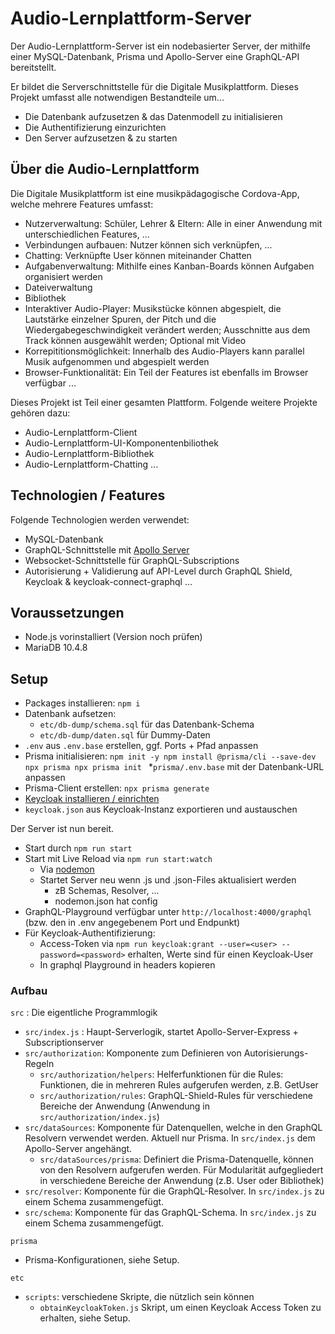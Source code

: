 # Audio-Lernplattform-Server
Der Audio-Lernplattform-Server ist ein nodebasierter Server, der mithilfe einer MySQL-Datenbank, Prisma und Apollo-Server eine GraphQL-API bereitstellt.

Er bildet die Serverschnittstelle für die Digitale Musikplattform. 
Dieses Projekt umfasst alle notwendigen Bestandteile um...
* Die Datenbank aufzusetzen & das Datenmodell zu initialisieren
* Die Authentifizierung einzurichten
* Den Server aufzusetzen & zu starten

## Über die Audio-Lernplattform
Die Digitale Musikplattform ist eine musikpädagogische Cordova-App, welche mehrere Features umfasst:
* Nutzerverwaltung: Schüler, Lehrer & Eltern: Alle in einer Anwendung mit unterschiedlichen Features, ...
* Verbindungen aufbauen: Nutzer können sich verknüpfen, ...
* Chatting: Verknüpfte User können miteinander Chatten
* Aufgabenverwaltung: Mithilfe eines Kanban-Boards können Aufgaben organisiert werden
* Dateiverwaltung
* Bibliothek
* Interaktiver Audio-Player: Musikstücke können abgespielt, die Lautstärke einzelner Spuren, der Pitch und die Wiedergabegeschwindigkeit verändert werden; Ausschnitte aus dem Track können ausgewählt werden; Optional mit Video
* Korrepititionsmöglichkeit: Innerhalb des Audio-Players kann parallel Musik aufgenommen und abgespielt werden
* Browser-Funktionalität: Ein Teil der Features ist ebenfalls im Browser verfügbar
...

Dieses Projekt ist Teil einer gesamten Plattform.
Folgende weitere Projekte gehören dazu:
* Audio-Lernplattform-Client
* Audio-Lernplattform-UI-Komponentenbiliothek
* Audio-Lernplattform-Bibliothek
* Audio-Lernplattform-Chatting
...

## Technologien / Features
Folgende Technologien werden verwendet: 
* MySQL-Datenbank
* GraphQL-Schnittstelle mit [Apollo Server](https://github.com/apollographql/apollo-server)
* Websocket-Schnittstelle für GraphQL-Subscriptions 
* Autorisierung + Validierung auf API-Level durch GraphQL Shield, Keycloak & keycloak-connect-graphql
...

## Voraussetzungen
* Node.js vorinstalliert (Version noch prüfen)
* MariaDB 10.4.8

## Setup
* Packages installieren: `npm i`
* Datenbank aufsetzen: 
  * `etc/db-dump/schema.sql` für das Datenbank-Schema
  * `etc/db-dump/daten.sql` für Dummy-Daten
* `.env` aus `.env.base` erstellen, ggf. Ports + Pfad anpassen
* Prisma initialisieren: `npm init -y
npm install @prisma/cli --save-dev
npx prisma
npx prisma init
`
*`prisma/.env.base` mit der Datenbank-URL anpassen
* Prisma-Client erstellen: `npx prisma generate`
* [Keycloak installieren / einrichten](https://www.keycloak.org/docs/latest/server_installation/)
* `keycloak.json` aus Keycloak-Instanz exportieren und austauschen

Der Server ist nun bereit.

* Start durch `npm run start`
* Start mit Live Reload via `npm run start:watch`
  * Via [nodemon](https://www.npmjs.com/package/nodemon)
  * Startet Server neu wenn .js und .json-Files aktualisiert werden
    * zB Schemas, Resolver, ...
    * nodemon.json hat config
* GraphQL-Playground verfügbar unter `http://localhost:4000/graphql` (bzw. den in .env angegebenem Port und Endpunkt)
* Für Keycloak-Authentifizierung: 
  * Access-Token via `npm run keycloak:grant --user=<user> --password=<password>` erhalten, Werte sind für einen Keycloak-User
  * In graphql Playground in headers kopieren

### Aufbau

`src` : Die eigentliche Programmlogik
* `src/index.js` : Haupt-Serverlogik, startet Apollo-Server-Express + Subscriptionserver
* `src/authorization`: Komponente zum Definieren von Autorisierungs-Regeln
  * `src/authorization/helpers`: Helferfunktionen für die Rules: Funktionen, die in mehreren Rules aufgerufen werden, z.B. GetUser
  * `src/authorization/rules`: GraphQL-Shield-Rules für verschiedene Bereiche der Anwendung (Anwendung in `src/authorization/index.js`)
* `src/dataSources`: Komponente für Datenquellen, welche in den GraphQL Resolvern verwendet werden. Aktuell nur Prisma. In `src/index.js` dem Apollo-Server angehängt.
  * `src/dataSources/prisma`: Definiert die Prisma-Datenquelle, können von den Resolvern aufgerufen werden. Für Modularität aufgegliedert in verschiedene Bereiche der Anwendung (z.B. User oder Bibliothek)
* `src/resolver`: Komponente für die GraphQL-Resolver. In `src/index.js` zu einem Schema zusammengefügt.
* `src/schema`: Komponente für das GraphQL-Schema. In `src/index.js` zu einem Schema zusammengefügt.

`prisma`
* Prisma-Konfigurationen, siehe Setup.

`etc`
* `scripts`: verschiedene Skripte, die nützlich sein können
    * `obtainKeycloakToken.js` Skript, um einen Keycloak Access Token zu erhalten, siehe Setup.
